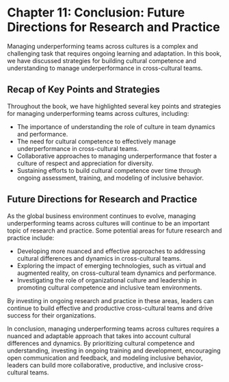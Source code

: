 Chapter 11: Conclusion: Future Directions for Research and Practice
===================================================================

Managing underperforming teams across cultures is a complex and challenging task that requires ongoing learning and adaptation. In this book, we have discussed strategies for building cultural competence and understanding to manage underperformance in cross-cultural teams.

Recap of Key Points and Strategies
----------------------------------

Throughout the book, we have highlighted several key points and strategies for managing underperforming teams across cultures, including:

* The importance of understanding the role of culture in team dynamics and performance.
* The need for cultural competence to effectively manage underperformance in cross-cultural teams.
* Collaborative approaches to managing underperformance that foster a culture of respect and appreciation for diversity.
* Sustaining efforts to build cultural competence over time through ongoing assessment, training, and modeling of inclusive behavior.

Future Directions for Research and Practice
-------------------------------------------

As the global business environment continues to evolve, managing underperforming teams across cultures will continue to be an important topic of research and practice. Some potential areas for future research and practice include:

* Developing more nuanced and effective approaches to addressing cultural differences and dynamics in cross-cultural teams.
* Exploring the impact of emerging technologies, such as virtual and augmented reality, on cross-cultural team dynamics and performance.
* Investigating the role of organizational culture and leadership in promoting cultural competence and inclusive team environments.

By investing in ongoing research and practice in these areas, leaders can continue to build effective and productive cross-cultural teams and drive success for their organizations.

In conclusion, managing underperforming teams across cultures requires a nuanced and adaptable approach that takes into account cultural differences and dynamics. By prioritizing cultural competence and understanding, investing in ongoing training and development, encouraging open communication and feedback, and modeling inclusive behavior, leaders can build more collaborative, productive, and inclusive cross-cultural teams.
